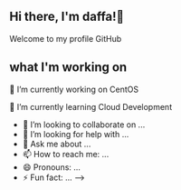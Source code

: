 ## Hi there, I'm daffa!👋

Welcome to my profile GitHub

## what I'm working on
🔭 I’m currently working on CentOS

🌱 I’m currently learning Cloud Development
- 👯 I’m looking to collaborate on ...
- 🤔 I’m looking for help with ...
- 💬 Ask me about ...
- 📫 How to reach me: ...
- 😄 Pronouns: ...
- ⚡ Fun fact: ...
-->
